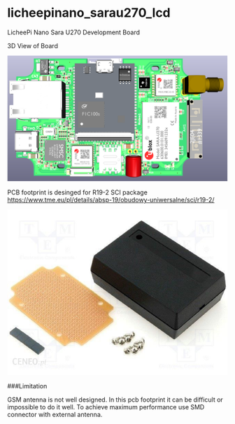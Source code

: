 # licheepinano_sarau270_lcd
LicheePi Nano Sara U270 Development Board

3D View of Board

![3D View](board_view.png)


PCB footprint is desinged for R19-2 SCI package
https://www.tme.eu/pl/details/absp-19/obudowy-uniwersalne/sci/r19-2/

![Package](r19-2-sci.jpg)

###Limitation

GSM antenna is not well designed. In this pcb footprint it can be difficult or impossible to do it well. To achieve maximum performance use SMD connector with external antenna.

